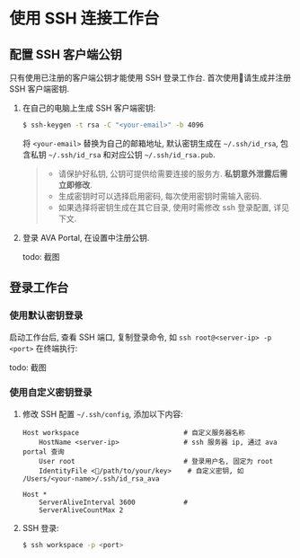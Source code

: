 # 使用 SSH 连接工作台

## 配置 SSH 客户端公钥

只有使用已注册的客户端公钥才能使用 SSH 登录工作台. 首次使用请生成并注册 SSH 客户端密钥.

1. 在自己的电脑上生成 SSH 客户端密钥:

    ```sh
    $ ssh-keygen -t rsa -C "<your-email>" -b 4096
    ```

    将 `<your-email>` 替换为自己的邮箱地址, 默认密钥生成在 `~/.ssh/id_rsa`, 包含私钥 `~/.ssh/id_rsa` 和对应公钥 `~/.ssh/id_rsa.pub`.

    > - 请保护好私钥, 公钥可提供给需要连接的服务方. **私钥意外泄露后需立即修改**.
    > - 生成密钥时可以选择启用密码, 每次使用密钥时需输入密码.
    > - 如果选择将密钥生成在其它目录, 使用时需修改 ssh 登录配置, 详见下文.

2. 登录 AVA Portal, 在设置中注册公钥.

    todo: 截图

## 登录工作台

### 使用默认密钥登录

启动工作台后, 查看 SSH 端口, 复制登录命令, 如 `ssh root@<server-ip> -p <port>` 在终端执行:

todo: 截图

### 使用自定义密钥登录

1. 修改 SSH 配置 `~/.ssh/config`, 添加以下内容:

    ```
    Host workspace                          # 自定义服务器名称
        HostName <server-ip>                # ssh 服务器 ip, 通过 ava portal 查询
        User root                           # 登录用户名, 固定为 root
        IdentityFile </path/to/your/key>    # 自定义密钥, 如 /Users/<your-name>/.ssh/id_rsa_ava

    Host *
        ServerAliveInterval 3600            #
        ServerAliveCountMax 2
    ```

2. SSH 登录:

   ```sh
   $ ssh workspace -p <port>
   ```
